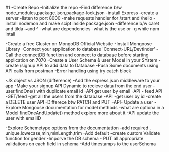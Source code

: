 
#1 
-Create Repo
-Initialize the repo
-Find difference b/w node_modules,package.json,package-lock.json
-install Express
-create a server
-listen to port 8000
-make requests handler for /start and /hello
-install nodemon and make scipt inside package.json
-difference b/w caret and tilda ~and ^
-what are dependencies
-what is the use or -g while npm intall




-Create a free Cluster on MongoDB Official Website
-Install Mongoose Library
-Connect your application to database 'Connect-URL/Devtinder'
-Call the connectDB function and connect to database before starting application on 7070
-Create a User Schema & user Model in your SYstem
-create /signup API to add data to Database
-Push Some documents using API calls from postman
-Error handling using try catch block



-JS object vs JSON (difference)
-Add the express.json middleware to your app
-Make your signup API Dynamic to recieve data from the end user
-user.findOne() with duplicate email id 
-API get user by email 
-API - feed API -GET/feed -get all the users from the database
-API -get user by id
-create a DELETE user API
-Differece btw PATCH and PUT
-API- Update a user
-Explore Mongoose documentation for model methods
-what are optiona in a Model.findOneAndUpdate() method explore more about it
-API update the user with emailID


-Explore Schemetype options from the documentation
-add required , unique,lowecase,min,minLength,trim
-Add default
-create custom Validate  function for gender
-Imporve the DB schema - PUT all appropriate validations on each field in schema
-Add timestamps to the userSchema
